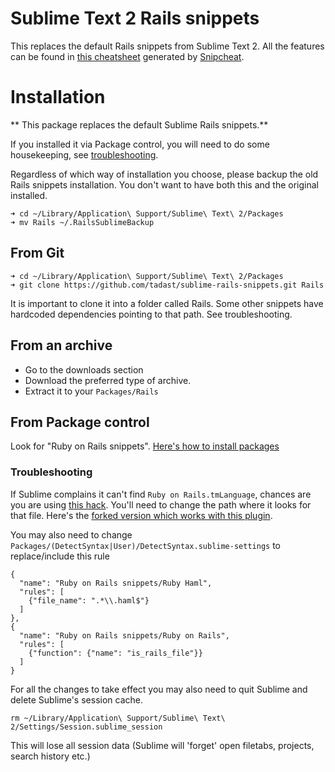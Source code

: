 # Sublime Text 2 Rails snippets

This replaces the default Rails snippets from Sublime Text 2. All the features can be found in [this cheatsheet](http://tadast.github.com/sublime-rails-snippets) generated by [Snipcheat](https://github.com/tadast/snipcheat).

# Installation

** This package replaces the default Sublime Rails snippets.**

If you installed it via Package control, you will need to do some housekeeping, see [troubleshooting](#troubleshooting).

Regardless of which way of installation you choose, please backup the old Rails snippets installation. You don't want to have both this and the original installed.

    ➜ cd ~/Library/Application\ Support/Sublime\ Text\ 2/Packages
    ➜ mv Rails ~/.RailsSublimeBackup

## From Git

    ➜ cd ~/Library/Application\ Support/Sublime\ Text\ 2/Packages
    ➜ git clone https://github.com/tadast/sublime-rails-snippets.git Rails

It is important to clone it into a folder called Rails. Some other snippets have hardcoded dependencies pointing to that path. See troubleshooting.

## From an archive

* Go to the downloads section
* Download the preferred type of archive.
* Extract it to your `Packages/Rails`

## From Package control

Look for "Ruby on Rails snippets". [Here's how to install packages](http://wbond.net/sublime_packages/package_control/usage)

### Troubleshooting

If Sublime complains it can't find `Ruby on Rails.tmLanguage`, chances are you are using [this hack](https://gist.github.com/925008).
You'll need to change the path where it looks for that file. Here's the [forked version which works with this plugin](https://gist.github.com/4161901).

You may also need to change `Packages/(DetectSyntax|User)/DetectSyntax.sublime-settings` to replace/include this rule

    {
      "name": "Ruby on Rails snippets/Ruby Haml",
      "rules": [
        {"file_name": ".*\\.haml$"}
      ]
    },
    {
      "name": "Ruby on Rails snippets/Ruby on Rails",
      "rules": [
        {"function": {"name": "is_rails_file"}}
      ]
    }

For all the changes to take effect you may also need to quit Sublime and delete Sublime's session cache.

    rm ~/Library/Application\ Support/Sublime\ Text\ 2/Settings/Session.sublime_session
    
This will lose all session data (Sublime will 'forget' open filetabs, projects, search history etc.)
